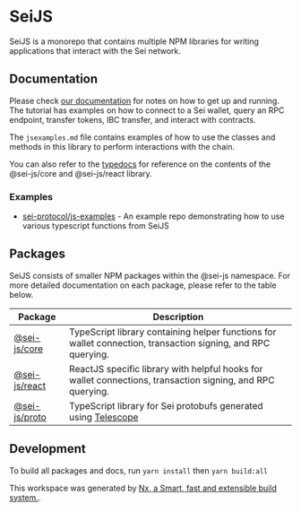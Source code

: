 # SeiJS

SeiJS is a monorepo that contains multiple NPM libraries for writing applications that interact with the Sei network.

## Documentation

Please check [our documentation](https://docs.seinetwork.io/front-end-development/javascript-tutorial) for notes on how to get up and running. The tutorial has examples on how to connect to a Sei wallet, query an RPC endpoint, transfer tokens, IBC transfer, and interact with contracts.

The `jsexamples.md` file contains examples of how to use the classes and methods in this library to perform interactions with the chain.

You can also refer to the [typedocs](https://sei-protocol.github.io/sei-js/) for reference on the contents of the @sei-js/core and @sei-js/react library.

### Examples

- [sei-protocol/js-examples](https://github.com/sei-protocol/js-examples) - An example repo demonstrating how to use various typescript functions from SeiJS


## Packages

SeiJS consists of smaller NPM packages within the @sei-js namespace. For more detailed documentation on each package, please refer to the table below.

| Package                         | Description                                                                                                  |
| ------------------------------- | ------------------------------------------------------------------------------------------------------------ |
| [@sei-js/core](packages/core)   | TypeScript library containing helper functions for wallet connection, transaction signing, and RPC querying. |
| [@sei-js/react](packages/react) | ReactJS specific library with helpful hooks for wallet connections, transaction signing, and RPC querying.   |
| [@sei-js/proto](packages/proto) | TypeScript library for Sei protobufs generated using [Telescope](https://github.com/osmosis-labs/telescope)  |

## Development
To build all packages and docs, run `yarn install` then `yarn build:all`

This workspace was generated by [Nx, a Smart, fast and extensible build system.](https://nx.dev).
